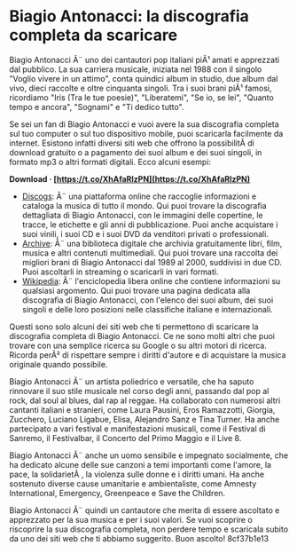 
 
# Biagio Antonacci: la discografia completa da scaricare
 
Biagio Antonacci Ã¨ uno dei cantautori pop italiani piÃ¹ amati e apprezzati dal pubblico. La sua carriera musicale, iniziata nel 1988 con il singolo "Voglio vivere in un attimo", conta quindici album in studio, due album dal vivo, dieci raccolte e oltre cinquanta singoli. Tra i suoi brani piÃ¹ famosi, ricordiamo "Iris (Tra le tue poesie)", "Liberatemi", "Se io, se lei", "Quanto tempo e ancora", "Sognami" e "Ti dedico tutto".
 
Se sei un fan di Biagio Antonacci e vuoi avere la sua discografia completa sul tuo computer o sul tuo dispositivo mobile, puoi scaricarla facilmente da internet. Esistono infatti diversi siti web che offrono la possibilitÃ  di download gratuito o a pagamento dei suoi album e dei suoi singoli, in formato mp3 o altri formati digitali. Ecco alcuni esempi:
 
**Download · [https://t.co/XhAfaRlzPN](https://t.co/XhAfaRlzPN)**


 
- [Discogs](https://www.discogs.com/it/artist/230620-Biagio-Antonacci): Ã¨ una piattaforma online che raccoglie informazioni e cataloga la musica di tutto il mondo. Qui puoi trovare la discografia dettagliata di Biagio Antonacci, con le immagini delle copertine, le tracce, le etichette e gli anni di pubblicazione. Puoi anche acquistare i suoi vinili, i suoi CD e i suoi DVD da venditori privati o professionali.
- [Archive](https://archive.org/details/httpsarchive.orgdetails_20211005_2151): Ã¨ una biblioteca digitale che archivia gratuitamente libri, film, musica e altri contenuti multimediali. Qui puoi trovare una raccolta dei migliori brani di Biagio Antonacci dal 1989 al 2000, suddivisi in due CD. Puoi ascoltarli in streaming o scaricarli in vari formati.
- [Wikipedia](https://it.wikipedia.org/wiki/Discografia_di_Biagio_Antonacci): Ã¨ l'enciclopedia libera online che contiene informazioni su qualsiasi argomento. Qui puoi trovare una pagina dedicata alla discografia di Biagio Antonacci, con l'elenco dei suoi album, dei suoi singoli e delle loro posizioni nelle classifiche italiane e internazionali.

Questi sono solo alcuni dei siti web che ti permettono di scaricare la discografia completa di Biagio Antonacci. Ce ne sono molti altri che puoi trovare con una semplice ricerca su Google o su altri motori di ricerca. Ricorda perÃ² di rispettare sempre i diritti d'autore e di acquistare la musica originale quando possibile.
  
Biagio Antonacci Ã¨ un artista poliedrico e versatile, che ha saputo rinnovare il suo stile musicale nel corso degli anni, passando dal pop al rock, dal soul al blues, dal rap al reggae. Ha collaborato con numerosi altri cantanti italiani e stranieri, come Laura Pausini, Eros Ramazzotti, Giorgia, Zucchero, Luciano Ligabue, Elisa, Alejandro Sanz e Tina Turner. Ha anche partecipato a vari festival e manifestazioni musicali, come il Festival di Sanremo, il Festivalbar, il Concerto del Primo Maggio e il Live 8.
 
Biagio Antonacci Ã¨ anche un uomo sensibile e impegnato socialmente, che ha dedicato alcune delle sue canzoni a temi importanti come l'amore, la pace, la solidarietÃ , la violenza sulle donne e i diritti umani. Ha anche sostenuto diverse cause umanitarie e ambientaliste, come Amnesty International, Emergency, Greenpeace e Save the Children.
 
Biagio Antonacci Ã¨ quindi un cantautore che merita di essere ascoltato e apprezzato per la sua musica e per i suoi valori. Se vuoi scoprire o riscoprire la sua discografia completa, non perdere tempo e scaricala subito da uno dei siti web che ti abbiamo suggerito. Buon ascolto!
 8cf37b1e13
 

